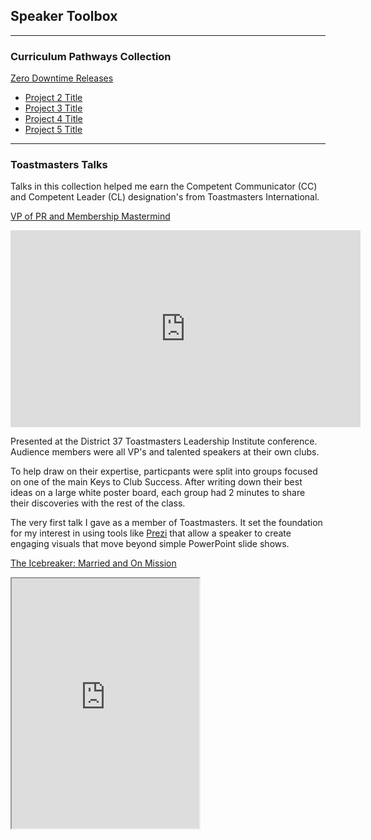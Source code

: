 ## Speaker Toolbox
---
### Curriculum Pathways Collection

[Zero Downtime Releases](http://example.com/)
- [Project 2 Title](http://example.com/)
- [Project 3 Title](http://example.com/)
- [Project 4 Title](http://example.com/)
- [Project 5 Title](http://example.com/)

---
### Toastmasters Talks 

Talks in this collection helped me earn the Competent Communicator (CC) and Competent Leader (CL) designation's from Toastmasters International.

[VP of PR and Membership Mastermind](https://prezi.com/p/ugpskl06azro/)
<iframe src="https://prezi.com/p/ugpskl06azro/embed/" frameborder="0" webkitallowfullscreen="" mozallowfullscreen="" allowfullscreen="" allow="autoplay; fullscreen" height="315" width="560"></iframe>

Presented at the District 37 Toastmasters Leadership Institute conference.  Audience members were all VP's and talented speakers at their own clubs. 

To help draw on their expertise, particpants were split into groups focused on one of the main Keys to Club Success. After writing down their best ideas on a large white poster board, each group had 2 minutes to share their discoveries with the rest of the class. 

The very first talk I gave as a member of Toastmasters. It set the foundation for my interest in using tools like [Prezi](https://prezi.com) that allow a speaker to create engaging visuals that move beyond simple PowerPoint slide shows.

[The Icebreaker: Married and On Mission](https://prezi.com/view/Y3v5PLSmfUrcStZXNj0w/)
<iframe allowfullscreen="1" height="400" mozallowfullscreen="1" src="https://prezi.com/view/Y3v5PLSmfUrcStZXNj0w/embed"/>

This Prezi template was inspired by the Facebook profile page.


[Super Green Egg Cups](https://prezi.com/view/FlFa7QiHCkqoku3xkWUf)
<iframe allowfullscreen="1" height="400" mozallowfullscreen="1" src="https://prezi.com/view/FlFa7QiHCkqoku3xkWUf/embed"/>






---
<p style="font-size:11px">Page template forked from <a href="https://github.com/evanca/quick-portfolio">evanca</a></p>
<!-- Remove above link if you don't want to attibute -->
